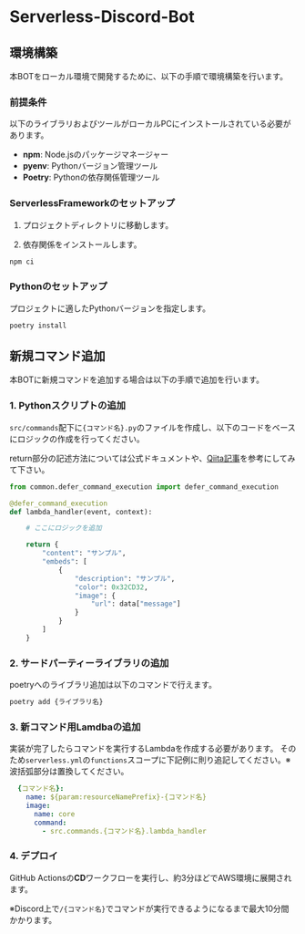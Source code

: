# Serverless-Discord-Bot

## 環境構築

本BOTをローカル環境で開発するために、以下の手順で環境構築を行います。

### 前提条件

以下のライブラリおよびツールがローカルPCにインストールされている必要があります。

- **npm**: Node.jsのパッケージマネージャー
- **pyenv**: Pythonバージョン管理ツール
- **Poetry**: Pythonの依存関係管理ツール

### ServerlessFrameworkのセットアップ

1. プロジェクトディレクトリに移動します。

2. 依存関係をインストールします。

```bash
npm ci
```

### Pythonのセットアップ

プロジェクトに適したPythonバージョンを指定します。

```bash
poetry install
```
## 新規コマンド追加

本BOTに新規コマンドを追加する場合は以下の手順で追加を行います。

### 1. Pythonスクリプトの追加

`src/commands`配下に`{コマンド名}.py`のファイルを作成し、以下のコードをベースにロジックの作成を行ってください。

return部分の記述方法については公式ドキュメントや、[Qiita記事](https://qiita.com/Izuko/items/99550613e14025b2a894)を参考にしてみて下さい。

```python
from common.defer_command_execution import defer_command_execution

@defer_command_execution
def lambda_handler(event, context):

    # ここにロジックを追加

    return {
        "content": "サンプル",
        "embeds": [
            {
                "description": "サンプル",
                "color": 0x32CD32,
                "image": {
                    "url": data["message"]
                }
            }
        ]
    }

```

### 2. サードパーティーライブラリの追加

poetryへのライブラリ追加は以下のコマンドで行えます。

```bash
poetry add {ライブラリ名}
```

### 3. 新コマンド用Lamdbaの追加

実装が完了したらコマンドを実行するLambdaを作成する必要があります。
そのため`serverless.yml`の`functions`スコープに下記例に則り追記してください。※波括弧部分は置換してください。
```yml
  {コマンド名}:
    name: ${param:resourceNamePrefix}-{コマンド名}
    image:
      name: core
      command:
        - src.commands.{コマンド名}.lambda_handler
```

### 4. デプロイ

GitHub Actionsの**CD**ワークフローを実行し、約3分ほどでAWS環境に展開されます。

※Discord上で`/{コマンド名}`でコマンドが実行できるようになるまで最大10分間かかります。
